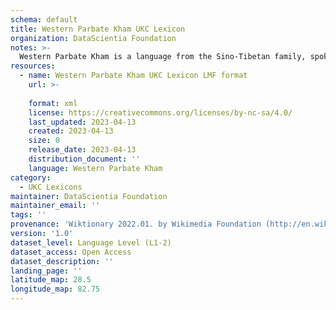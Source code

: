 ```yaml
---
schema: default
title: Western Parbate Kham UKC Lexicon
organization: DataScientia Foundation
notes: >-
  Western Parbate Kham is a language from the Sino-Tibetan family, spoken in Eurasia. The UKC Lexicon of Western Parbate Kham is represented as a lexico-semantic network. It consists of words, word senses, synsets, as well as sense-level and synset-level relationships.
resources:
  - name: Western Parbate Kham UKC Lexicon LMF format
    url: >-
      
    format: xml
    license: https://creativecommons.org/licenses/by-nc-sa/4.0/
    last_updated: 2023-04-13
    created: 2023-04-13
    size: 0
    release_date: 2023-04-13
    distribution_document: ''
    language: Western Parbate Kham
category:
  - UKC Lexicons
maintainer: DataScientia Foundation
maintainer_email: ''
tags: ''
provenance: 'Wiktionary 2022.01. by Wikimedia Foundation (http://en.wiktionary.org); Princeton WordNet 2.1 by Princeton University (https://wordnet.princeton.edu)'
version: '1.0'
dataset_level: Language Level (L1-2)
dataset_access: Open Access
dataset_description: ''
landing_page: ''
latitude_map: 28.5
longitude_map: 82.75
---
```

